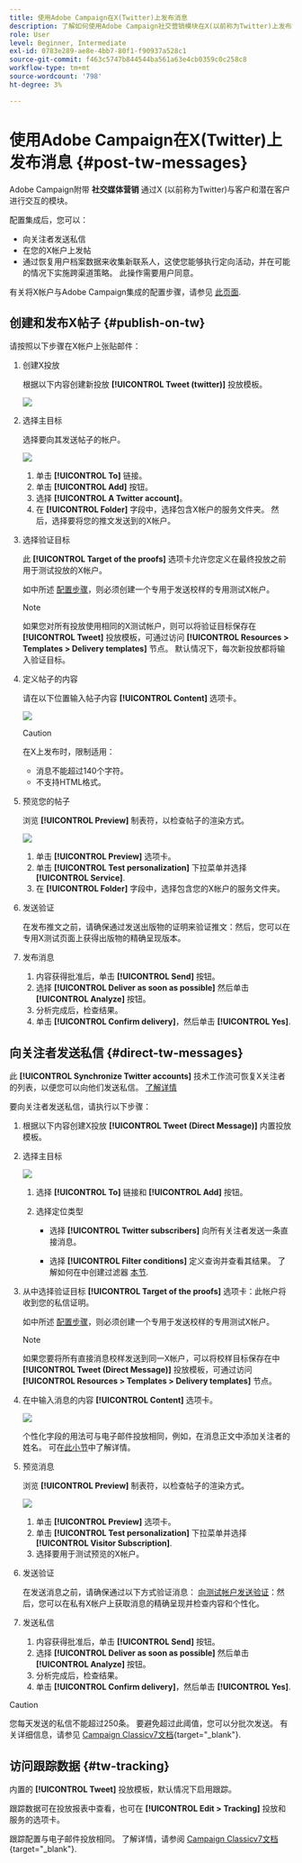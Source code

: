```yaml
---
title: 使用Adobe Campaign在X(Twitter)上发布消息
description: 了解如何使用Adobe Campaign社交营销模块在X(以前称为Twitter)上发布消息并向关注者发送直邮
role: User
level: Beginner, Intermediate
exl-id: 0783e289-ae8e-4bb7-80f1-f90937a528c1
source-git-commit: f463c5747b844544ba561a63e4cb0359c0c258c8
workflow-type: tm+mt
source-wordcount: '798'
ht-degree: 3%

---
```



# 使用Adobe Campaign在X(Twitter)上发布消息 {#post-tw-messages}

Adobe Campaign附带 **社交媒体营销** 通过X (以前称为Twitter)与客户和潜在客户进行交互的模块。

配置集成后，您可以：

* 向关注者发送私信
* 在您的X帐户上发帖
* 通过恢复用户档案数据来收集新联系人，这使您能够执行定向活动，并在可能的情况下实施跨渠道策略。 此操作需要用户同意。


有关将X帐户与Adobe Campaign集成的配置步骤，请参见 [此页面](../connect/ac-tw.md).

## 创建和发布X帖子 {#publish-on-tw}

请按照以下步骤在X帐户上张贴邮件：

1. 创建X投放

   根据以下内容创建新投放 **[!UICONTROL Tweet (twitter)]** 投放模板。

   ![](assets/tw-new-delivery.png)

1. 选择主目标

   选择要向其发送帖子的帐户。

   ![](assets/tw-define-target.png)

   1. 单击 **[!UICONTROL To]** 链接。
   1. 单击 **[!UICONTROL Add]** 按钮。
   1. 选择 **[!UICONTROL A Twitter account]**。
   1. 在 **[!UICONTROL Folder]** 字段中，选择包含X帐户的服务文件夹。 然后，选择要将您的推文发送到的X帐户。

1. 选择验证目标

   此 **[!UICONTROL Target of the proofs]** 选项卡允许您定义在最终投放之前用于测试投放的X帐户。

   如中所述 [配置步骤](../connect/ac-tw.md#tw-test-account)，则必须创建一个专用于发送校样的专用测试X帐户。

   >[!NOTE]
   >
   >如果您对所有投放使用相同的X测试帐户，则可以将验证目标保存在 **[!UICONTROL Tweet]** 投放模板，可通过访问 **[!UICONTROL Resources > Templates > Delivery templates]** 节点。 默认情况下，每次新投放都将输入验证目标。

1. 定义帖子的内容

   请在以下位置输入帖子内容 **[!UICONTROL Content]** 选项卡。

   ![](assets/tw-delivery-content.png)

   >[!CAUTION]
   >
   >在X上发布时，限制适用：
   >
   >* 消息不能超过140个字符。
   >* 不支持HTML格式。
   >

1. 预览您的帖子

   浏览 **[!UICONTROL Preview]** 制表符，以检查帖子的渲染方式。

   ![](assets/tw-delivery-preview.png)

   1. 单击 **[!UICONTROL Preview]** 选项卡。
   1. 单击 **[!UICONTROL Test personalization]** 下拉菜单并选择 **[!UICONTROL Service]**.
   1. 在 **[!UICONTROL Folder]** 字段中，选择包含您的X帐户的服务文件夹。

1. 发送验证

   在发布推文之前，请确保通过发送出版物的证明来验证推文：然后，您可以在专用X测试页面上获得出版物的精确呈现版本。

1. 发布消息

   1. 内容获得批准后，单击 **[!UICONTROL Send]** 按钮。
   1. 选择 **[!UICONTROL Deliver as soon as possible]** 然后单击 **[!UICONTROL Analyze]** 按钮。
   1. 分析完成后，检查结果。
   1. 单击 **[!UICONTROL Confirm delivery]**，然后单击 **[!UICONTROL Yes]**.

## 向关注者发送私信 {#direct-tw-messages}

此 **[!UICONTROL Synchronize Twitter accounts]** 技术工作流可恢复X关注者的列表，以便您可以向他们发送私信。 [了解详情](../connect/ac-tw.md#synchro-tw-accounts)

要向关注者发送私信，请执行以下步骤：

1. 根据以下内容创建X投放 **[!UICONTROL Tweet (Direct Message)]** 内置投放模板。

1. 选择主目标

   ![](assets/tw-dm-define-target.png)

   1. 选择 **[!UICONTROL To]** 链接和 **[!UICONTROL Add]** 按钮。

   1. 选择定位类型

      * 选择 **[!UICONTROL Twitter subscribers]** 向所有关注者发送一条直接消息。

      * 选择 **[!UICONTROL Filter conditions]** 定义查询并查看其结果。 了解如何在中创建过滤器 [本节](../audiences/create-filters.md#advanced-filters).

1. 从中选择验证目标 **[!UICONTROL Target of the proofs]** 选项卡：此帐户将收到您的私信证明。

   如中所述 [配置步骤](../connect/ac-tw.md#tw-test-account)，则必须创建一个专用于发送校样的专用测试X帐户。


   >[!NOTE]
   >
   >如果您要将所有直接消息校样发送到同一X帐户，可以将校样目标保存在中 **[!UICONTROL Tweet (Direct Message)]** 投放模板，可通过访问 **[!UICONTROL Resources > Templates > Delivery templates]** 节点。

1. 在中输入消息的内容 **[!UICONTROL Content]** 选项卡。

   ![](assets/tw-dm-content.png)

   个性化字段的用法可与电子邮件投放相同，例如，在消息正文中添加关注者的姓名。 可在[此小节](../send/personalize.md)中了解详情。

1. 预览消息

   浏览 **[!UICONTROL Preview]** 制表符，以检查帖子的渲染方式。

   ![](assets/tw-dm-preview.png)

   1. 单击 **[!UICONTROL Preview]** 选项卡。
   1. 单击 **[!UICONTROL Test personalization]** 下拉菜单并选择 **[!UICONTROL Visitor Subscription]**.
   1. 选择要用于测试预览的X帐户。

1. 发送验证

   在发送消息之前，请确保通过以下方式验证消息： [向测试帐户发送验证](../send/preview-and-proof.md)：然后，您可以在私有X帐户上获取消息的精确呈现并检查内容和个性化。

1. 发送私信

   1. 内容获得批准后，单击 **[!UICONTROL Send]** 按钮。
   1. 选择 **[!UICONTROL Deliver as soon as possible]** 然后单击 **[!UICONTROL Analyze]** 按钮。
   1. 分析完成后，检查结果。
   1. 单击 **[!UICONTROL Confirm delivery]**，然后单击 **[!UICONTROL Yes]**.

>[!CAUTION]
>
>您每天发送的私信不能超过250条。 要避免超过此阈值，您可以分批次发送。 有关详细信息，请参见 [Campaign Classicv7文档](https://experienceleague.adobe.com/docs/campaign-classic/using/sending-messages/key-steps-when-creating-a-delivery/steps-sending-the-delivery.html#sending-using-multiple-waves){target="_blank"}.


## 访问跟踪数据 {#tw-tracking}

内置的 **[!UICONTROL Tweet]** 投放模板，默认情况下启用跟踪。

跟踪数据可在投放报表中查看，也可在 **[!UICONTROL Edit > Tracking]** 投放和服务的选项卡。

跟踪配置与电子邮件投放相同。 了解详情，请参阅 [Campaign Classicv7文档](https://experienceleague.adobe.com/docs/campaign-classic/using/sending-messages/monitoring-deliveries/about-delivery-monitoring.html?lang=zh-Hans){target="_blank"}.

